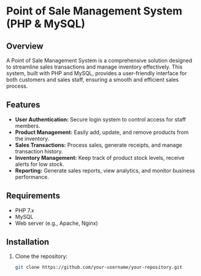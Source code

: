 # Point of Sale Management System (PHP & MySQL)



## Overview

A Point of Sale Management System is a comprehensive solution designed to streamline sales transactions and manage inventory effectively. This system, built with PHP and MySQL, provides a user-friendly interface for both customers and sales staff, ensuring a smooth and efficient sales process.

## Features

- **User Authentication:** Secure login system to control access for staff members.
- **Product Management:** Easily add, update, and remove products from the inventory.
- **Sales Transactions:** Process sales, generate receipts, and manage transaction history.
- **Inventory Management:** Keep track of product stock levels, receive alerts for low stock.
- **Reporting:** Generate sales reports, view analytics, and monitor business performance.

## Requirements

- PHP 7.x
- MySQL
- Web server (e.g., Apache, Nginx)

## Installation

1. Clone the repository:

   ```bash
   git clone https://github.com/your-username/your-repository.git
